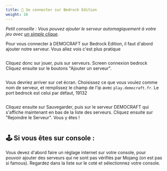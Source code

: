```yaml
---
title: 📱 Se connecter sur Bedrock Edition
weight: 16
---
```


_Petit conseille : Vous pouvez ajouter le serveur automagiquement à votre jeu avec_ [_un simple clique_](minecraft://democraft.fr?addExternalServer=DEMOCRAFT|bedrock.democraft.fr:19132)_._

Pour vous connecter à DEMOCRAFT sur Bedrock Edition, il faut d'abord ajouter notre serveur. Vous allez vois c'est plus pratique

<figure><img src="https://us-east-1.tixte.net/uploads/cdn.democraft.fr/bedrock1.png" alt=""><figcaption></figcaption></figure>

Cliquez donc sur jouer, puis sur serveurs. Screen connexion bedrock Cliquez ensuite sur le boutons "Ajouter un serveur".

<figure><img src="https://us-east-1.tixte.net/uploads/cdn.democraft.fr/bedrock3.png" alt=""><figcaption></figcaption></figure>

Vous devriez arriver sur cet écran. Choisissez ce que vous voulez comme nom de serveur, et remplissez le champ de l'ip avec `play.democraft.fr`. Le port bedrock est celui par défaut, 19132

<figure><img src="https://us-east-1.tixte.net/uploads/cdn.democraft.fr/bedrock4.png" alt=""><figcaption></figcaption></figure>

Cliquez ensuite sur Sauvegarder, puis sur le serveur DEMOCRAFT qui s'affiche maintenant en bas de la liste des serveurs. Cliquez ensuite sur "Rejoindre le Serveur". Vous y êtes !

<figure><img src="https://us-east-1.tixte.net/uploads/cdn.democraft.fr/bedrock5.png" alt=""><figcaption></figcaption></figure>

## 🕹️ Si vous êtes sur console :&#x20;

Vous devez d'abord faire un réglage internet sur votre console, pour pouvoir ajouter des serveurs qui ne sont pas vérifiés par Mojang (on est pas si famous). Regardez dans la liste sur le coté et sélectionnez votre console.&#x20;
